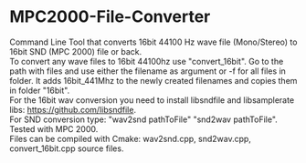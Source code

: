 # MPC2000-File-Converter

Command Line Tool that converts 16bit 44100 Hz wave file (Mono/Stereo) to 16bit SND (MPC 2000) file or back. <br/>
To convert any wave files to 16bit 44100hz use "convert_16bit". Go to the path with files and use either the filename as argument or -f  for all files in folder. It adds 16bit_441Mhz to the newly created filenames and copies them in folder "16bit". <br/> 
For the 16bit wav conversion you need to install libsndfile and libsamplerate libs: https://github.com/libsndfile. <br/>
For SND conversion type: "wav2snd pathToFile" "snd2wav pathToFile". Tested with MPC 2000. <br/> 
Files can be compiled with Cmake:  wav2snd.cpp, snd2wav.cpp,  convert_16bit.cpp source files. <br/>



